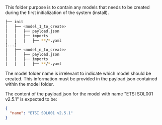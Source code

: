 This folder purpose is to contain any models that needs to be created during the first 
initialization of the system (install).

```bash
├── init
│   ├── <model_1_to_create>
│   │   ├── payload.json
│   │   ├── imports
│   │   │   ├── **/*.yaml
[...]
│   ├── <model_n_to_create>
│   │   ├── payload.json
│   │   ├── imports
│   │   │   ├── **/*.yaml
```

The model folder name is irrelevant to indicate which model should be created. This information must
be provided in the payload.json contained within the model folder.

The content of the payload.json for the model with name "ETSI SOL001 v2.5.1" is expected to be:
```json
{
  "name": "ETSI SOL001 v2.5.1"
}
```

